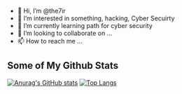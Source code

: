- 👋 Hi, I’m @the7ir
- 👀 I’m interested in something, hacking, Cyber Secuirty
- 🌱 I’m currently learning path for cyber security
- 💞️ I’m looking to collaborate on ...
- 📫 How to reach me ...

<!---
the7ir/the7ir is a ✨ special ✨ repository because its `README.md` (this file) appears on your GitHub profile.
You can click the Preview link to take a look at your changes.
--->

## Some of My Github Stats

[![Anurag's GitHub stats](https://github-readme-stats.vercel.app/api?username=zirami&show_icons=true&theme=radical)](https://github.com/zirami)
[![Top Langs](https://github-readme-stats.vercel.app/api/top-langs/?username=zirami&layout=compact)](https://github.com/zirami)
